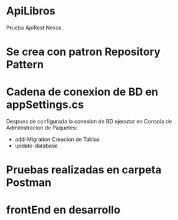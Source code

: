 # ApiLibros

Prueba ApiRest Nexos
# Se crea con patron Repository Pattern
# Cadena de conexion de BD en appSettings.cs
Despues de configurada la conexion de BD ejecutar en Consola de Administracion de Paquetes:

- add-Migration Creacion de Tablas
- update-database

# Pruebas realizadas en carpeta Postman
# frontEnd en desarrollo
